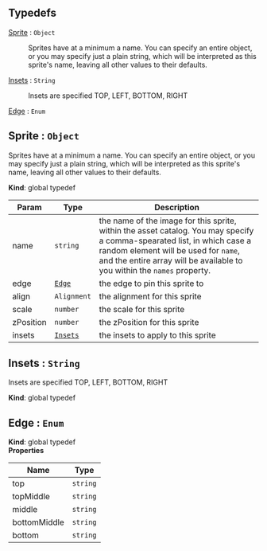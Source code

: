 

## Typedefs

<dl>
<dt><a href="#Sprite">Sprite</a> : <code>Object</code></dt>
<dd><p>Sprites have at a minimum a name. You can specify an entire object, or you may specify just a plain string, which will be interpreted as this sprite&#39;s name, leaving all other values to their defaults.</p>
</dd>
<dt><a href="#Insets">Insets</a> : <code>String</code></dt>
<dd><p>Insets are specified TOP, LEFT, BOTTOM, RIGHT</p>
</dd>
<dt><a href="#Edge">Edge</a> : <code>Enum</code></dt>
<dd></dd>
</dl>

<a name="Sprite"></a>

## Sprite : <code>Object</code>
Sprites have at a minimum a name. You can specify an entire object, or you may specify just a plain string, which will be interpreted as this sprite's name, leaving all other values to their defaults.

**Kind**: global typedef  

| Param | Type | Description |
| --- | --- | --- |
| name | <code>string</code> | the name of the image for this sprite, within the asset catalog. You may specify a comma-spearated list, in which case a random element will be used for `name`, and the entire array will be available to you within the `names` property. |
| edge | [<code>Edge</code>](#Edge) | the edge to pin this sprite to |
| align | <code>Alignment</code> | the alignment for this sprite |
| scale | <code>number</code> | the scale for this sprite |
| zPosition | <code>number</code> | the zPosition for this sprite |
| insets | [<code>Insets</code>](#Insets) | the insets to apply to this sprite |

<a name="Insets"></a>

## Insets : <code>String</code>
Insets are specified TOP, LEFT, BOTTOM, RIGHT

**Kind**: global typedef  
<a name="Edge"></a>

## Edge : <code>Enum</code>
**Kind**: global typedef  
**Properties**

| Name | Type |
| --- | --- |
| top | <code>string</code> | 
| topMiddle | <code>string</code> | 
| middle | <code>string</code> | 
| bottomMiddle | <code>string</code> | 
| bottom | <code>string</code> | 

